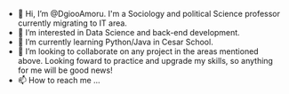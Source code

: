 - 👋 Hi, I’m @DgiooAmoru. I'm a Sociology and political Science professor currently migrating to IT area.
- 👀 I’m interested in Data Science and back-end development.
- 🌱 I’m currently learning Python/Java in Cesar School.
- 💞️ I’m looking to collaborate on any project in the areas mentioned above. Looking foward to practice and upgrade my skills, so anything for me will be good news!
- 📫 How to reach me ...

<!---
DgiooAmoru/DgiooAmoru is a ✨ special ✨ repository because its `README.md` (this file) appears on your GitHub profile.
You can click the Preview link to take a look at your changes.
--->
